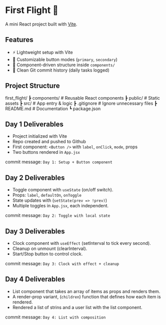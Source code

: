# First Flight 🚀

A mini React project built with [Vite](https://vitejs.dev/).    

## Features
- ⚡ Lightweight setup with Vite  
- 🎨 Customizable button modes (`primary`, `secondary`)  
- 🧩 Component-driven structure inside `components/`  
- 📝 Clean Git commit history (daily tasks logged)  

## Project Structure
first_flight/
┣ components/ # Reusable React components
┣ public/ # Static assets
┣ src/ # App entry & logic
┣ .gitignore # Ignore unnecessary files
┣ README.md # Documentation
┗ package.json

## Day 1 Deliverables
- Project initialized with Vite
- Repo created and pushed to Github
- First component: `<Button />` with `label`, `onClick`, `mode`, props
- Two buttons rendered in `App.jsx`

commit message: `Day 1: Setup + Button component`

## Day 2 Deliverables
- Toggle component with `useState` (on/off switch).
- Props: `label`, `defaultOn`, `onToggle`
- State updates with (`setState(prev => !prev)`)
- Multiple toggles in `App.jsx`, each independent.

commit message: `Day 2: Toggle with local state`

## Day 3 Deliverables
- Clock component with `useEffect` (setInterval to tick every second).
- Cleanup on unmount (clearInterval).
- Start/Stop button to control clock.

commit message: `Day 3: Clock with effect + cleanup`

## Day 4 Deliverables
- List component that takes an array of items as props and renders them.
- A render-prop variant, (`children`) function that defines how each item is rendered.
- Rendered a list of strins and a user list with the list component.

commit message: `Day 4: List with composition`